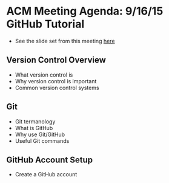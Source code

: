 # ACM Meeting Agenda: 9/16/15</br>GitHub Tutorial
- See the slide set from this meeting [here](https://docs.google.com/presentation/d/1-oe6xgQcbFkj71cwh6pxaZhx2uJi1d3a_4yUoda7kvk/edit#slide=id.g3c3787317_128)

## Version Control Overview
- What version control is
- Why version control is important
- Common version control systems

## Git
- Git termanology
- What is GitHub
- Why use Git/GitHub
- Useful Git commands

## GitHub Account Setup
- Create a GitHub account
